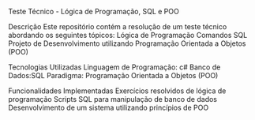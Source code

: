 Teste Técnico - Lógica de Programação, SQL e POO

Descrição
Este repositório contém a resolução de um teste técnico abordando os seguintes tópicos:
Lógica de Programação
Comandos SQL
Projeto de Desenvolvimento utilizando Programação Orientada a Objetos (POO)

Tecnologias Utilizadas
Linguagem de Programação: c#
Banco de Dados:SQL
Paradigma: Programação Orientada a Objetos (POO)

Funcionalidades Implementadas
Exercícios resolvidos de lógica de programação
Scripts SQL para manipulação de banco de dados
Desenvolvimento de um sistema utilizando princípios de POO

